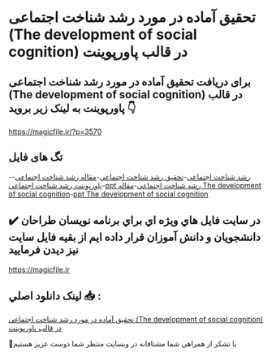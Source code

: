# تحقیق آماده در مورد رشد شناخت اجتماعی (The development of social cognition) در قالب پاورپوینت

## برای دریافت تحقیق آماده در مورد رشد شناخت اجتماعی (The development of social cognition) در قالب پاورپوینت به لینک زیر بروید 👇

https://magicfile.ir/?p=3570

## تگ های فایل

-[رشد شناخت اجتماعی](https://magicfile.ir/product/%d8%aa%d8%ad%d9%82%db%8c%d9%82-%d8%a2%d9%85%d8%a7%d8%af%d9%87-%d8%b1%d8%b4%d8%af-%d8%b4%d9%86%d8%a7%d8%ae%d8%aa-%d8%a7%d8%ac%d8%aa%d9%85%d8%a7%d8%b9%db%8c-%d9%be%d8%a7%d9%88%d8%b1%d9%be%d9%88%db%8c%d9%86%d8%aa/)-[تحقیق رشد شناخت اجتماعی](https://magicfile.ir/product/%d8%aa%d8%ad%d9%82%db%8c%d9%82-%d8%a2%d9%85%d8%a7%d8%af%d9%87-%d8%b1%d8%b4%d8%af-%d8%b4%d9%86%d8%a7%d8%ae%d8%aa-%d8%a7%d8%ac%d8%aa%d9%85%d8%a7%d8%b9%db%8c-%d9%be%d8%a7%d9%88%d8%b1%d9%be%d9%88%db%8c%d9%86%d8%aa/)-[مقاله رشد شناخت اجتماعی](https://magicfile.ir/product/%d8%aa%d8%ad%d9%82%db%8c%d9%82-%d8%a2%d9%85%d8%a7%d8%af%d9%87-%d8%b1%d8%b4%d8%af-%d8%b4%d9%86%d8%a7%d8%ae%d8%aa-%d8%a7%d8%ac%d8%aa%d9%85%d8%a7%d8%b9%db%8c-%d9%be%d8%a7%d9%88%d8%b1%d9%be%d9%88%db%8c%d9%86%d8%aa/)-[پاورپوینت رشد شناخت اجتماعی](https://magicfile.ir/product/%d8%aa%d8%ad%d9%82%db%8c%d9%82-%d8%a2%d9%85%d8%a7%d8%af%d9%87-%d8%b1%d8%b4%d8%af-%d8%b4%d9%86%d8%a7%d8%ae%d8%aa-%d8%a7%d8%ac%d8%aa%d9%85%d8%a7%d8%b9%db%8c-%d9%be%d8%a7%d9%88%d8%b1%d9%be%d9%88%db%8c%d9%86%d8%aa/)-[ppt رشد شناخت اجتماعی](https://magicfile.ir/product/%d8%aa%d8%ad%d9%82%db%8c%d9%82-%d8%a2%d9%85%d8%a7%d8%af%d9%87-%d8%b1%d8%b4%d8%af-%d8%b4%d9%86%d8%a7%d8%ae%d8%aa-%d8%a7%d8%ac%d8%aa%d9%85%d8%a7%d8%b9%db%8c-%d9%be%d8%a7%d9%88%d8%b1%d9%be%d9%88%db%8c%d9%86%d8%aa/)-[مقاله The development of social cognition](https://magicfile.ir/product/%d8%aa%d8%ad%d9%82%db%8c%d9%82-%d8%a2%d9%85%d8%a7%d8%af%d9%87-%d8%b1%d8%b4%d8%af-%d8%b4%d9%86%d8%a7%d8%ae%d8%aa-%d8%a7%d8%ac%d8%aa%d9%85%d8%a7%d8%b9%db%8c-%d9%be%d8%a7%d9%88%d8%b1%d9%be%d9%88%db%8c%d9%86%d8%aa/)-[ppt The development of social cognition](https://magicfile.ir/product/%d8%aa%d8%ad%d9%82%db%8c%d9%82-%d8%a2%d9%85%d8%a7%d8%af%d9%87-%d8%b1%d8%b4%d8%af-%d8%b4%d9%86%d8%a7%d8%ae%d8%aa-%d8%a7%d8%ac%d8%aa%d9%85%d8%a7%d8%b9%db%8c-%d9%be%d8%a7%d9%88%d8%b1%d9%be%d9%88%db%8c%d9%86%d8%aa/)

## ✔️ در سايت فايل هاي ويژه اي براي برنامه نويسان طراحان دانشجويان و دانش آموزان قرار داده ايم از بقيه فايل سايت نيز ديدن فرماييد

https://magicfile.ir


## لينک دانلود اصلي 📥 :

[تحقیق آماده در مورد رشد شناخت اجتماعی (The development of social cognition) در قالب پاورپوینت](https://magicfile.ir/product/%d8%aa%d8%ad%d9%82%db%8c%d9%82-%d8%a2%d9%85%d8%a7%d8%af%d9%87-%d8%b1%d8%b4%d8%af-%d8%b4%d9%86%d8%a7%d8%ae%d8%aa-%d8%a7%d8%ac%d8%aa%d9%85%d8%a7%d8%b9%db%8c-%d9%be%d8%a7%d9%88%d8%b1%d9%be%d9%88%db%8c%d9%86%d8%aa/) 


🙏با تشکر از همراهي شما مشتاقانه در وبسایت منتظر شما دوست عزیز هستیم


